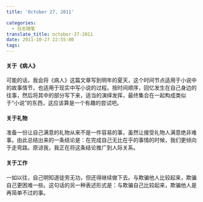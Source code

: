 ```yaml
---
title: 'October 27, 2011'

categories:
  - 日志随笔
translate_title: october-27-2011
date: 2011-10-27 22:55:00
tags:
---
```


#### 关于《病人》

可能的话，我会将《病人》这篇文章写到明年的夏天，这个时间节点适用于小说中的故事情节，也适用于现实中写小说的过程。按时间顺序，回忆发生在自己身边的往事，然后将其中的部分写下来，适当的演绎发挥，最终集合在一起构成类似于“小说”的东西，这应该算是一个有趣的尝试吧。

#### 关于礼物

准备一份让自己满意的礼物从来不是一件容易的事，虽然让接受礼物人满意绝非难事。由此总结出来的一条结论是：在完成自己无比在乎的事情的时候，我们更倾向于走弯路。原谅我，我正在将这条结论推广到人际关系。

#### 关于工作

一如以往，自己明知道徒劳无功，但还得继续做下去。与欺骗他人比较起来，欺骗自己更困难一些。这句话的另一种表述形式是：与欺骗自己比较起来，欺骗他人是再简单不过的事。